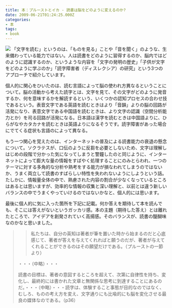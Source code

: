 ```yaml
---
title: 本：プルーストとイカ - 読書は脳をどのように変えるのか?
date: 2009-06-21T01:24:25.000Z
categories:
- 本
tags:
- book
---
```

[![](https://images-na.ssl-images-amazon.com/images/I/51A&#x25;2Bh6ZB4iL._SL180_.jpg)](http://www.amazon.co.jp/gp/product/4772695133?ie=UTF8&tag=yutakayamaguc-22&linkCode=xm2&camp=247&creativeASIN=4772695133) 「文字を読む」というのは、「ものを見る」ことや「音を聞く」のような、生来備わっている能力ではない。人は読書をどのように習得するのか、脳内ではどのように認識するのか、というような内容を「文字の発明の歴史」「子供が文字をどのように学ぶのか」「読字障害者（ディスレクシア）の研究」という3つのアプローチで紹介しています。

<!-- more -->

個人的に関心をひいたのは、読む言語によって脳の使われ方異なるということについて。脳の活動から考えた読字とは、文字を見て、その文字がどのように発音するか、何を意味するかを解読するという、いくつかの認知プロセスの合わせ技であるという。表音文字である英語を読むときはより「音韻」よりの脳の回路が活発になり、表意文字である中国語を読むときは、より文字の認識（空間分析能力とか）を司る回路が活発になる。日本語は漢字を読むときは中国語よりに、ひらがなやカタカナを読むときは英語よりになるそうです。読字障害があった場合にでてくる症状も言語のによって異なる。

もう一つ関心を覚えたのは、インターネットの普及による読書能力の衰退の懸念について。ソクラテスが、口伝のように反芻を必要としないため、文字は理解しはじめの段階で分かった気になってしまうと警鐘したのと同じように、インターネットによって膨大な量の情報をすばやく処理することにのみとらわれ、一つのテーマに対する多角的な分析や熟考をする能力が損なわれてしまうのではないか、うまく両立して読書のすばらしい特性を失われないようにしようという話。たしかに、情報量全体の中で、熟慮された内容の割合が少なくなっているところはあるとは思いますが、効率的な情報の収集と深い理解と、以前とは違う新しいバランスの中でうまくやっていけるのではないかなと、個人的には思います。

最後に個人的に気に入った箇所を下記に記載。何か答えを期待して本を読んでも、そこには答えがないというガッカリ感。本の主題（期待した答え）とは離れたところで、アイデアを創発されていく高揚感。そのバランスが、読書の醍醐味なのかなと思いました。

> > 私たちは、自分の英知は著者が筆を置いた時から始まるのだと心底感じて、著者が答えを与えてくれればと願うのだが、著者が与えてくれることができるのはその願望だけである。（プルーストの一節より）
> 
> ・・・（中略）・・・
> 
> 読書の目標は、著者の意図するところを超えて、次第に自律性を持ち、変化し、最終的には書かれた文章と無関係な思考に到達することにあるのだ。・・・（中略）・・・読字は、体験すること事態が目的なのではなく、むしろ、ものの考え方を変え、文字通りにも比喩的にも脳を変化させる最良の媒体なのである。（p36）
